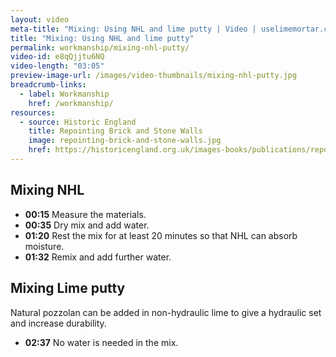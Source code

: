 ```yaml
---
layout: video
meta-title: "Mixing: Using NHL and lime putty | Video | uselimemortar.com"
title: "Mixing: Using NHL and lime putty"
permalink: workmanship/mixing-nhl-putty/
video-id: e8qQjjtu6NQ
video-length: "03:05"
preview-image-url: /images/video-thumbnails/mixing-nhl-putty.jpg
breadcrumb-links: 
  - label: Workmanship
    href: /workmanship/
resources:
  - source: Historic England
    title: Repointing Brick and Stone Walls
    image: repointing-brick-and-stone-walls.jpg
    href: https://historicengland.org.uk/images-books/publications/repointing-brick-and-stone-walls/
---
```


## Mixing NHL
* **00:15** Measure the materials.
* **00:35** Dry mix and add water.
* **01:20** Rest the mix for at least 20 minutes so that NHL can absorb moisture.
* **01:32** Remix and add further water.

## Mixing Lime putty
Natural pozzolan can be added in non-hydraulic lime to give a hydraulic set and increase durability.
* **02:37** No water is needed in the mix.